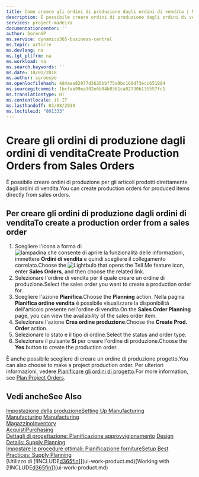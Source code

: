 ```yaml
---
title: Come creare gli ordini di produzione dagli ordini di vendita | Microsoft Docs
description: È possibile creare ordini di produzione dagli ordini di vendita nell'area di applicazione Vendite e marketing.
services: project-madeira
documentationcenter: ''
author: SorenGP
ms.service: dynamics365-business-central
ms.topic: article
ms.devlang: na
ms.tgt_pltfrm: na
ms.workload: na
ms.search.keywords: ''
ms.date: 10/01/2018
ms.author: sgroespe
ms.openlocfilehash: 4d4aaa82077d3628bbf75a9bc169d73ecc651884
ms.sourcegitcommit: 1bcfaa99ea302e6b84b8361ca02730b135557fc1
ms.translationtype: HT
ms.contentlocale: it-IT
ms.lasthandoff: 03/08/2019
ms.locfileid: "801333"
---
```

# <a name="create-production-orders-from-sales-orders"></a><span data-ttu-id="c0b13-103">Creare gli ordini di produzione dagli ordini di vendita</span><span class="sxs-lookup"><span data-stu-id="c0b13-103">Create Production Orders from Sales Orders</span></span>
<span data-ttu-id="c0b13-104">È possibile creare ordini di produzione per gli articoli prodotti direttamente dagli ordini di vendita.</span><span class="sxs-lookup"><span data-stu-id="c0b13-104">You can create production orders for produced items directly from sales orders.</span></span>  

## <a name="to-create-a-production-order-from-a-sales-order"></a><span data-ttu-id="c0b13-105">Per creare gli ordini di produzione dagli ordini di vendita</span><span class="sxs-lookup"><span data-stu-id="c0b13-105">To create a production order from a sales order</span></span>  

1.  <span data-ttu-id="c0b13-106">Scegliere l'icona a forma di ![lampadina che consente di aprire la funzionalità delle informazioni](media/ui-search/search_small.png "Informazioni sull'operazione che si desidera eseguire"), immettere **Ordini di vendita** e quindi scegliere il collegamento correlato.</span><span class="sxs-lookup"><span data-stu-id="c0b13-106">Choose the ![Lightbulb that opens the Tell Me feature](media/ui-search/search_small.png "Tell me what you want to do") icon, enter **Sales Orders**, and then choose the related link.</span></span>  
2.  <span data-ttu-id="c0b13-107">Selezionare l'ordine di vendita per il quale creare un ordine di produzione.</span><span class="sxs-lookup"><span data-stu-id="c0b13-107">Select the sales order you want to create a production order for.</span></span>  
3.  <span data-ttu-id="c0b13-108">Scegliere l'azione **Pianifica**.</span><span class="sxs-lookup"><span data-stu-id="c0b13-108">Choose the **Planning** action.</span></span> <span data-ttu-id="c0b13-109">Nella pagina **Pianifica ordine vendita** è possibile visualizzare la disponibilità dell'articolo presente nell'ordine di vendita.</span><span class="sxs-lookup"><span data-stu-id="c0b13-109">On the **Sales Order Planning** page, you can view the availability of the sales order item.</span></span>  
4.  <span data-ttu-id="c0b13-110">Selezionare l'azione **Crea ordine produzione**.</span><span class="sxs-lookup"><span data-stu-id="c0b13-110">Choose the **Create Prod. Order** action.</span></span>  
5.  <span data-ttu-id="c0b13-111">Selezionare lo stato e il tipo di ordine.</span><span class="sxs-lookup"><span data-stu-id="c0b13-111">Select the status and order type.</span></span>  
6.  <span data-ttu-id="c0b13-112">Selezionare il pulsante **Sì** per creare l'ordine di produzione.</span><span class="sxs-lookup"><span data-stu-id="c0b13-112">Choose the **Yes** button to create the production order.</span></span>

<span data-ttu-id="c0b13-113">È anche possibile scegliere di creare un ordine di produzione progetto.</span><span class="sxs-lookup"><span data-stu-id="c0b13-113">You can also choose to make a project production order.</span></span> <span data-ttu-id="c0b13-114">Per ulteriori informazioni, vedere [Pianificare gli ordini di progetto](production-how-to-plan-project-orders.md).</span><span class="sxs-lookup"><span data-stu-id="c0b13-114">For more information, see [Plan Project Orders](production-how-to-plan-project-orders.md).</span></span>   

## <a name="see-also"></a><span data-ttu-id="c0b13-115">Vedi anche</span><span class="sxs-lookup"><span data-stu-id="c0b13-115">See Also</span></span>  
[<span data-ttu-id="c0b13-116">Impostazione della produzione</span><span class="sxs-lookup"><span data-stu-id="c0b13-116">Setting Up Manufacturing</span></span>](production-configure-production-processes.md)  
<span data-ttu-id="c0b13-117">[Manufacturing](production-manage-manufacturing.md)  </span><span class="sxs-lookup"><span data-stu-id="c0b13-117">[Manufacturing](production-manage-manufacturing.md)  </span></span>  
[<span data-ttu-id="c0b13-118">Magazzino</span><span class="sxs-lookup"><span data-stu-id="c0b13-118">Inventory</span></span>](inventory-manage-inventory.md)  
[<span data-ttu-id="c0b13-119">Acquisti</span><span class="sxs-lookup"><span data-stu-id="c0b13-119">Purchasing</span></span>](purchasing-manage-purchasing.md)  
<span data-ttu-id="c0b13-120">[Dettagli di progettazione: Pianificazione approvvigionamento](design-details-supply-planning.md) </span><span class="sxs-lookup"><span data-stu-id="c0b13-120">[Design Details: Supply Planning](design-details-supply-planning.md) </span></span>  
[<span data-ttu-id="c0b13-121">Impostare le procedure ottimali: Pianificazione forniture</span><span class="sxs-lookup"><span data-stu-id="c0b13-121">Setup Best Practices: Supply Planning</span></span>](setup-best-practices-supply-planning.md)  
<span data-ttu-id="c0b13-122">[Utilizzo di [!INCLUDE[d365fin](includes/d365fin_md.md)]](ui-work-product.md)</span><span class="sxs-lookup"><span data-stu-id="c0b13-122">[Working with [!INCLUDE[d365fin](includes/d365fin_md.md)]](ui-work-product.md)</span></span>
